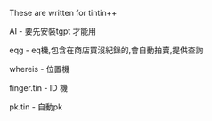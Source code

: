 These are written for tintin++

AI - 要先安裝tgpt 才能用

eqg - eq機,包含在商店買沒紀錄的,會自動拍賣,提供查詢

whereis - 位置機

finger.tin - ID 機

pk.tin - 自動pk
